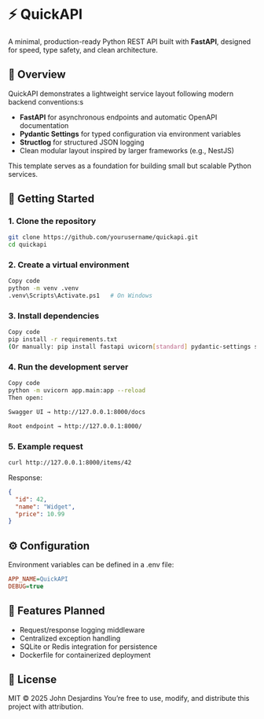 # ⚡ QuickAPI

A minimal, production-ready Python REST API built with **FastAPI**, designed for speed, type safety, and clean architecture.

## 🧭 Overview

QuickAPI demonstrates a lightweight service layout following modern backend conventions:s

- **FastAPI** for asynchronous endpoints and automatic OpenAPI documentation
- **Pydantic Settings** for typed configuration via environment variables
- **Structlog** for structured JSON logging
- Clean modular layout inspired by larger frameworks (e.g., NestJS)

This template serves as a foundation for building small but scalable Python services.

## 🚀 Getting Started

### 1. Clone the repository

```bash
git clone https://github.com/yourusername/quickapi.git
cd quickapi
```

### 2. Create a virtual environment

```bash
Copy code
python -m venv .venv
.venv\Scripts\Activate.ps1   # On Windows
```

### 3. Install dependencies

```bash
Copy code
pip install -r requirements.txt
(Or manually: pip install fastapi uvicorn[standard] pydantic-settings structlog)
```

### 4. Run the development server

```bash
Copy code
python -m uvicorn app.main:app --reload
Then open:

Swagger UI → http://127.0.0.1:8000/docs

Root endpoint → http://127.0.0.1:8000/
```

### 5. Example request

```bash
curl http://127.0.0.1:8000/items/42
```

Response:

```json
{
  "id": 42,
  "name": "Widget",
  "price": 10.99
}
```

## ⚙️ Configuration

Environment variables can be defined in a .env file:

```ini
APP_NAME=QuickAPI
DEBUG=true
```

## 🧩 Features Planned

- Request/response logging middleware
- Centralized exception handling
- SQLite or Redis integration for persistence
- Dockerfile for containerized deployment

## 📄 License

MIT © 2025 John Desjardins
You’re free to use, modify, and distribute this project with attribution.
